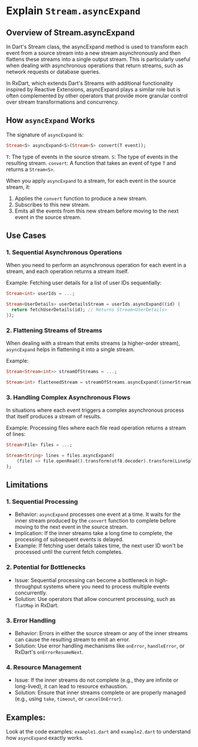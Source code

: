 # Explain `Stream.asyncExpand`

## Overview of Stream.asyncExpand
In Dart's Stream class, the asyncExpand method is used to transform each event from a source stream into a new stream asynchronously and then flattens these streams into a single output stream. This is particularly useful when dealing with asynchronous operations that return streams, such as network requests or database queries.

In RxDart, which extends Dart's Streams with additional functionality inspired by Reactive Extensions, asyncExpand plays a similar role but is often complemented by other operators that provide more granular control over stream transformations and concurrency.


## How `asyncExpand` Works
The signature of `asyncExpand` is:
```dart
Stream<S> asyncExpand<S>(Stream<S> convert(T event));
```

`T`: The type of events in the source stream.
`S`: The type of events in the resulting stream.
`convert`: A function that takes an event of type `T` and returns a `Stream<S>`.

When you apply `asyncExpand` to a stream, for each event in the source stream, it:
1. Applies the `convert` function to produce a new stream.
2. Subscribes to this new stream.
3. Emits all the events from this new stream before moving to the next event in the source stream.

## Use Cases
### 1. Sequential Asynchronous Operations
When you need to perform an asynchronous operation for each event in a stream, and each operation returns a stream itself.

Example:
Fetching user details for a list of user IDs sequentially:
```dart
Stream<int> userIds = ...;

Stream<UserDetails> userDetailsStream = userIds.asyncExpand((id) {
  return fetchUserDetails(id); // Returns Stream<UserDetails>
});
```

### 2. Flattening Streams of Streams
When dealing with a stream that emits streams (a higher-order stream), `asyncExpand` helps in flattening it into a single stream.

Example:
```dart
Stream<Stream<int>> streamOfStreams = ...;

Stream<int> flattenedStream = streamOfStreams.asyncExpand((innerStream) => innerStream);
```

### 3. Handling Complex Asynchronous Flows
In situations where each event triggers a complex asynchronous process that itself produces a stream of results.

Example:
Processing files where each file read operation returns a stream of lines:
```dart
Stream<File> files = ...;

Stream<String> lines = files.asyncExpand(
    (file) => file.openRead().transform(utf8.decoder).transform(LineSplitter()),
);
```

## Limitations
### 1. Sequential Processing
- Behavior: `asyncExpand` processes one event at a time. It waits for the inner stream produced by the `convert` function to complete before moving to the next event in the source stream.
- Implication: If the inner streams take a long time to complete, the processing of subsequent events is delayed.
- Example: If fetching user details takes time, the next user ID won't be processed until the current fetch completes.

### 2. Potential for Bottlenecks
- Issue: Sequential processing can become a bottleneck in high-throughput systems where you need to process multiple events concurrently.
- Solution: Use operators that allow concurrent processing, such as `flatMap` in RxDart.

### 3. Error Handling
- Behavior: Errors in either the source stream or any of the inner streams can cause the resulting stream to emit an error.
- Solution: Use error handling mechanisms like `onError`, `handleError`, or RxDart's `onErrorResumeNext`.

### 4. Resource Management
- Issue: If the inner streams do not complete (e.g., they are infinite or long-lived), it can lead to resource exhaustion.
- Solution: Ensure that inner streams complete or are properly managed (e.g., using `take`, `timeout`, or `cancelOnError`).

## Examples:
Look at the code examples: `example1.dart` and `example2.dart` to understand how `asyncExpand` exactly works.
